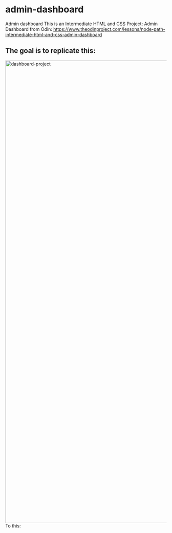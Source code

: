 # admin-dashboard
Admin dashboard
This is an Intermediate HTML and CSS Project: Admin Dashboard from Odin: https://www.theodinproject.com/lessons/node-path-intermediate-html-and-css-admin-dashboard

## The goal is to replicate this:
<img width="1440" alt="dashboard-project" src="https://user-images.githubusercontent.com/28299044/196150867-b44dd1eb-8edc-45e1-b935-8387e755a034.png">
To this: 

